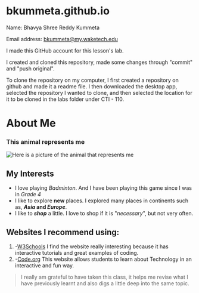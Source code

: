 # bkummeta.github.io
Name: Bhavya Shree Reddy Kummeta

Email address: bkummeta@my.waketech.edu

I made this GitHub account for this lesson's lab.

I created and cloned this repository, made some changes through "commit" and "push original".

To clone the repository on my computer, I first created a repository on github and made it a readme file. I then downloaded the desktop app, selected the repository I wanted to clone, and then selected the location for it to be cloned in the labs folder under CTI - 110.

# About Me 
 ### This animal represents me  
 ![Here is a picture of the animal that represents me](https://images.theconversation.com/files/443875/original/file-20220201-25-lb03xa.jpg?ixlib=rb-1.1.0&rect=0%2C0%2C4747%2C3172&q=45&auto=format&w=754&fit=clip)
## My Interests 
 * I love playing _Badminton_. And I have been playing this game since I was in _Grade 4_  
 * I like to explore **new** places. I explored many places in continents such as, **_Asia_ and _Europe_**.  
 * I like to **_shop_** a little. I love to shop if it is "_necessary_", but not very often.   
## Websites I recommend using:
 1. -[W3Schools](https://www.w3schools.com)   I find the website really interesting because it has interactive tutorials and great examples of coding.  
 2. -[Code.org](https://code.org)   This website allows students to learn about Technology in an interactive and fun way.  

>I really am grateful to have taken this class, it helps me revise what I have previously learnt and also digs a little deep into the same topic.
